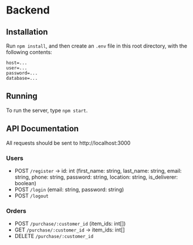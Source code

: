 # Backend

## Installation

Run `npm install`, and then create an `.env` file in this root directory,
with the following contents:

```
host=...
user=...
password=...
database=...
```

## Running

To run the server, type `npm start`.

## API Documentation

All requests should be sent to http://localhost:3000

### Users

- POST `/register` -> id: int (first_name: string, last_name: string, email: string, phone: string, password: string, location: string, is_deliverer: boolean)
- POST `/login` (email: string, password: string)
- POST `/logout`

### Orders

- POST `/purchase/:customer_id` (item_ids: int[])
- GET `/purchase/:customer_id` -> item_ids: int[]
- DELETE `/purchase/:customer_id`
